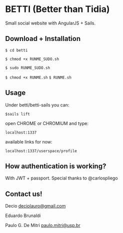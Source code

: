 # BETTI (Better than Tidia)
Small social website with AngularJS + Sails.

## Download + Installation

`$ cd betti`

`$ chmod +x RUNME_SUDO.sh`

`$ sudo RUNME_SUDO.sh`

`$ chmod +x RUNME.sh`
`$ RUNME.sh`


## Usage

Under betti/betti-sails you can:

`$sails lift`

open CHROME or CHROMIUM and type:

`localhost:1337`

available links for now:

`localhost:1337/userspace/profile` 


## How authentication is working?

With JWT + passport. Special thanks to @carlospliego


## Contact us!
Decio					deciolauro@gmail.com

Eduardo Brunaldi		

Paulo G. De Mitri		paulo.mitri@usp.br

